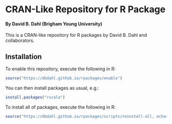 # CRAN-Like Repository for R Package

#### By David B. Dahl (Brigham Young University)

This is a CRAN-like repository for R packages by David B. Dahl and collaborators.


## Installation

To enable this repository, execute the following in R:

```R
source("https://dbdahl.github.io/rpackages/enable") 
```

You can then install packages as usual, e.g.:

```R
install.packages("rscala")
```

To install all of packages, execute the following in R:

```R
source("https://dbdahl.github.io/rpackages/scripts/reinstall-all, echo=TRUE") 
```

